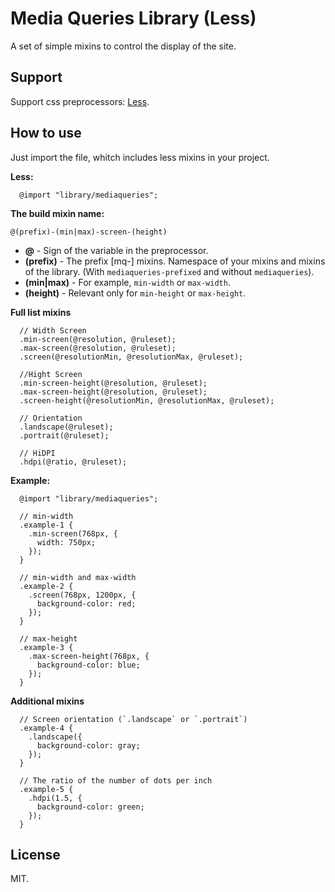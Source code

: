 Media Queries Library (Less)
==============

A set of simple mixins to control the display of the site.

Support
--------------

Support css preprocessors: [Less](http://lesscss.org/).

How to use
--------------

Just import the file, whitch includes less mixins in your project.

**Less:**

````Less
  @import "library/mediaqueries";
````

**The build mixin name:**

`@(prefix)-(min|max)-screen-(height)`

  - **@** - Sign of the variable in the preprocessor.
  - **(prefix)** - The prefix [mq-] mixins. Namespace of your mixins and mixins of the library. (With `mediaqueries-prefixed` and without `mediaqueries`).
  - **(min|max)** - For example, `min-width` or `max-width`.
  - **(height)** - Relevant only for `min-height` or `max-height`.


**Full list mixins**

````Less
  // Width Screen
  .min-screen(@resolution, @ruleset);
  .max-screen(@resolution, @ruleset);
  .screen(@resolutionMin, @resolutionMax, @ruleset);

  //Hight Screen
  .min-screen-height(@resolution, @ruleset);
  .max-screen-height(@resolution, @ruleset);
  .screen-height(@resolutionMin, @resolutionMax, @ruleset);

  // Orientation
  .landscape(@ruleset);
  .portrait(@ruleset);

  // HiDPI
  .hdpi(@ratio, @ruleset);
````

**Example:**

````Less
  @import "library/mediaqueries";

  // min-width
  .example-1 {
    .min-screen(768px, {
      width: 750px;
    });
  }

  // min-width and max-width
  .example-2 {
    .screen(768px, 1200px, {
      background-color: red;
    });
  }

  // max-height
  .example-3 {
    .max-screen-height(768px, {
      background-color: blue;
    });
  }
````

**Additional mixins**

````Less
  // Screen orientation (`.landscape` or `.portrait`)
  .example-4 {
    .landscape({
      background-color: gray;
    });
  }

  // The ratio of the number of dots per inch
  .example-5 {
    .hdpi(1.5, {
      background-color: green;
    });
  }
````

License
--------------

MIT.
